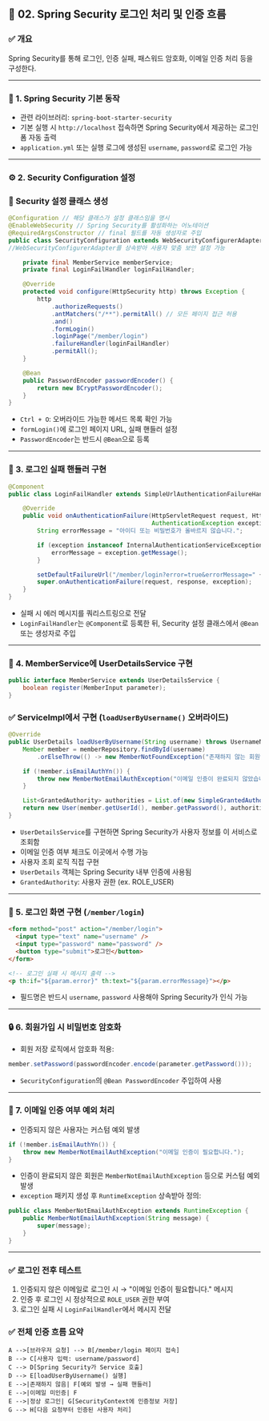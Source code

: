 ## 📁 02. Spring Security 로그인 처리 및 인증 흐름

### **✅ 개요**

Spring Security를 통해 로그인, 인증 실패, 패스워드 암호화, 이메일 인증 처리 등을 구성한다.

---

### 🔐 1. Spring Security 기본 동작

- 관련 라이브러리: `spring-boot-starter-security`
- 기본 실행 시 `http://localhost` 접속하면 Spring Security에서 제공하는 로그인 폼 자동 출력
- `application.yml` 또는 실행 로그에 생성된 `username`, `password`로 로그인 가능

---

### ⚙️ 2. Security Configuration 설정

### 📌 Security 설정 클래스 생성

```java
@Configuration // 해당 클래스가 설정 클래스임을 명시
@EnableWebSecurity // Spring Security를 활성화하는 어노테이션
@RequiredArgsConstructor // final 필드를 자동 생성자로 주입
public class SecurityConfiguration extends WebSecurityConfigurerAdapter {
//WebSecurityConfigurerAdapter를 상속받아 사용자 맞춤 보안 설정 가능

    private final MemberService memberService;
    private final LoginFailHandler loginFailHandler;

    @Override
    protected void configure(HttpSecurity http) throws Exception {
        http
            .authorizeRequests()
            .antMatchers("/**").permitAll() // 모든 페이지 접근 허용
            .and()
            .formLogin()
            .loginPage("/member/login")
            .failureHandler(loginFailHandler)
            .permitAll();
    }

    @Bean
    public PasswordEncoder passwordEncoder() {
        return new BCryptPasswordEncoder();
    }
}
```

- `Ctrl + O`: 오버라이드 가능한 메서드 목록 확인 가능
- `formLogin()`에 로그인 페이지 URL, 실패 핸들러 설정
- `PasswordEncoder`는 반드시 `@Bean`으로 등록

---

### 🚫 3. 로그인 실패 핸들러 구현

```java
@Component
public class LoginFailHandler extends SimpleUrlAuthenticationFailureHandler {

    @Override
    public void onAuthenticationFailure(HttpServletRequest request, HttpServletResponse response,
                                        AuthenticationException exception) throws IOException, ServletException {
        String errorMessage = "아이디 또는 비밀번호가 올바르지 않습니다.";

        if (exception instanceof InternalAuthenticationServiceException) {
            errorMessage = exception.getMessage();
        }

        setDefaultFailureUrl("/member/login?error=true&errorMessage=" + URLEncoder.encode(errorMessage, "UTF-8"));
        super.onAuthenticationFailure(request, response, exception);
    }
}

```

- 실패 시 에러 메시지를 쿼리스트링으로 전달
- `LoginFailHandler`는 `@Component`로 등록한 뒤, Security 설정 클래스에서 `@Bean` 또는 생성자로 주입

---

### 👤 4. MemberService에 UserDetailsService 구현

```java
public interface MemberService extends UserDetailsService {
    boolean register(MemberInput parameter);
}

```

### ✅ ServiceImpl에서 구현 (**`loadUserByUsername()` 오버라이드)**

```java
@Override
public UserDetails loadUserByUsername(String username) throws UsernameNotFoundException {
    Member member = memberRepository.findById(username)
        .orElseThrow(() -> new MemberNotFoundException("존재하지 않는 회원입니다."));

    if (!member.isEmailAuthYn()) {
        throw new MemberNotEmailAuthException("이메일 인증이 완료되지 않았습니다.");
    }

    List<GrantedAuthority> authorities = List.of(new SimpleGrantedAuthority("ROLE_USER"));
    return new User(member.getUserId(), member.getPassword(), authorities);
}

```

- `UserDetailsService`를 구현하면 Spring Security가 사용자 정보를 이 서비스로 조회함
- 이메일 인증 여부 체크도 이곳에서 수행 가능
- 사용자 조회 로직 직접 구현
- `UserDetails` 객체는 Spring Security 내부 인증에 사용됨
- `GrantedAuthority`: 사용자 권한 (ex. ROLE_USER)

---

### 🔐 5. 로그인 화면 구현 (`/member/login`)

```html
<form method="post" action="/member/login">
  <input type="text" name="username" />
  <input type="password" name="password" />
  <button type="submit">로그인</button>
</form>

<!-- 로그인 실패 시 메시지 출력 -->
<p th:if="${param.error}" th:text="${param.errorMessage}"></p>
```

- 필드명은 반드시 `username`, `password` 사용해야 Spring Security가 인식 가능

---

### **🔒** 6. 회원가입 시 비밀번호 암호화

- 회원 저장 로직에서 암호화 적용:

```java
member.setPassword(passwordEncoder.encode(parameter.getPassword()));
```

- `SecurityConfiguration`의 `@Bean PasswordEncoder` 주입하여 사용

---

### 🚨 7. 이메일 인증 여부 예외 처리

- 인증되지 않은 사용자는 커스텀 예외 발생

```java
if (!member.isEmailAuthYn()) {
    throw new MemberNotEmailAuthException("이메일 인증이 필요합니다.");
}
```

- 인증이 완료되지 않은 회원은 `MemberNotEmailAuthException` 등으로 커스텀 예외 발생
- `exception` 패키지 생성 후 `RuntimeException` 상속받아 정의:

```java
public class MemberNotEmailAuthException extends RuntimeException {
    public MemberNotEmailAuthException(String message) {
        super(message);
    }
}
```

---

### ✅ 로그인 전후 테스트

1. 인증되지 않은 이메일로 로그인 시 → "이메일 인증이 필요합니다." 메시지
2. 인증 후 로그인 시 정상적으로 `ROLE_USER` 권한 부여
3. 로그인 실패 시 `LoginFailHandler`에서 메시지 전달

### ✅ 전체 인증 흐름 요약

```
A -->[브라우저 요청] --> B[/member/login 페이지 접속]
B --> C[사용자 입력: username/password]
C --> D[Spring Security가 Service 호출]
D --> E[loadUserByUsername() 실행]
E -->|존재하지 않음| F[예외 발생 → 실패 핸들러]
E -->|이메일 미인증| F
E -->|정상 로그인| G[SecurityContext에 인증정보 저장]
G --> H[다음 요청부터 인증된 사용자 처리]